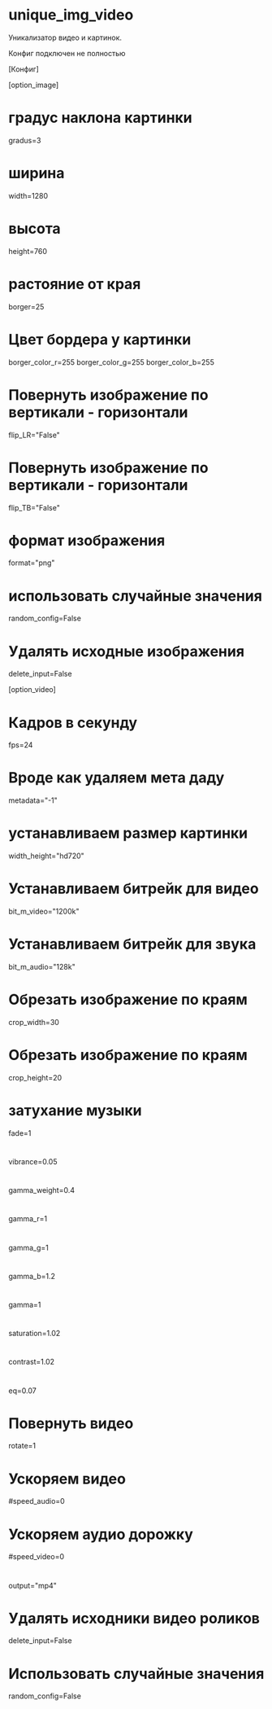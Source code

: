 # unique_img_video
Уникализатор видео и картинок.

Конфиг подключен не полностью




[Конфиг]

[option_image]
# градус наклона картинки
gradus=3
# ширина
width=1280
# высота
height=760
# растояние от края
borger=25
# Цвет бордера у картинки
borger_color_r=255
borger_color_g=255
borger_color_b=255
# Повернуть изображение по вертикали - горизонтали
flip_LR="False"
# Повернуть изображение по вертикали - горизонтали
flip_TB="False"
# формат изображения
format="png"
# использовать случайные значения
random_config=False
# Удалять исходные изображения
delete_input=False


[option_video]
# Кадров в секунду
fps=24
# Вроде как удаляем мета даду
metadata="-1"
# устанавливаем размер картинки
width_height="hd720"
# Устанавливаем битрейк для видео
bit_m_video="1200k"
# Устанавливаем битрейк для звука
bit_m_audio="128k"
# Обрезать изображение по краям
crop_width=30
# Обрезать изображение по краям
crop_height=20
# затухание музыки
fade=1
#
vibrance=0.05
#
gamma_weight=0.4
#
gamma_r=1
#
gamma_g=1
#
gamma_b=1.2
#
gamma=1
#
saturation=1.02
#
contrast=1.02
#
eq=0.07
# Повернуть видео
rotate=1
# Ускоряем видео
#speed_audio=0
# Ускоряем аудио дорожку
#speed_video=0
#
output="mp4"
# Удалять исходники видео роликов
delete_input=False
# Использовать случайные значения
random_config=False

